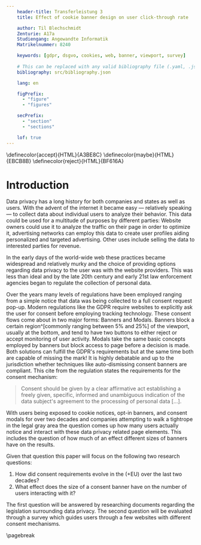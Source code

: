 ```yaml
---
    header-title: Transferleistung 3
    title: Effect of cookie banner design on user click-through rate

    author: Til Blechschmidt
    Zenturie: A17a
    Studiengang: Angewandte Informatik
    Matrikelnummer: 8240

    keywords: [gdpr, dsgvo, cookies, web, banner, viewport, survey]
    
    # This can be replaced with any valid bibliography file (.yaml, .json, .bib)
    bibliography: src/bibliography.json

    lang: en

    figPrefix:
      - "figure"
      - "figures"

    secPrefix:
      - "section"
      - "sections"

    lof: true
---
```


\definecolor{accept}{HTML}{A3BE8C}
\definecolor{maybe}{HTML}{EBCB8B}
\definecolor{reject}{HTML}{BF616A}

# Introduction

Data privacy has a long history for both companies and states as well as users. With the advent of the internet it became easy — relatively speaking — to collect data about individual users to analyze their behavior. This data could be used for a multitude of purposes by different parties: Website owners could use it to analyze the traffic on their page in order to optimize it, advertising networks can employ this data to create user profiles aiding personalized and targeted advertising. Other uses include selling the data to interested parties for revenue.

In the early days of the world-wide web these practices became widespread and relatively murky and the choice of providing options regarding data privacy to the user was with the website providers. This was less than ideal and by the late 20th century and early 21st law enforcement agencies began to regulate the collection of personal data.

Over the years many levels of regulations have been employed ranging from a simple notice that data was being collected to a full consent request pop-up. Modern regulations like the GDPR require websites to explicitly ask the user for consent before employing tracking technology. These consent flows come about in two major forms: Banners and Modals. Banners block a certain region^[commonly ranging between 5% and 25%] of the viewport, usually at the bottom, and tend to have two buttons to either reject or accept monitoring of user activity. Modals take the same basic concepts employed by banners but block access to page before a decision is made. Both solutions can fulfill the GDPR's requirements but at the same time both are capable of missing the mark! It is highly debatable and up to the jurisdiction whether techniques like auto-dismissing consent banners are compliant. This cite from the regulation states the requirements for the consent mechanism:

> Consent should be given by a clear affirmative act establishing a freely given, specific, informed and unambiguous indication of the data subject's agreement to the processing of personal data [...].

With users being exposed to cookie notices, opt-in banners, and consent modals for over two decades and companies attempting to walk a tightrope in the legal gray area the question comes up how many users actually notice and interact with these data privacy related page elements. This includes the question of how much of an effect different sizes of banners have on the results.

Given that question this paper will focus on the following two research questions:

1. How did consent requirements evolve in the (+EU) over the last two decades?
2. What effect does the size of a consent banner have on the number of users interacting with it?

The first question will be answered by researching documents regarding the legislation surrounding data privacy. The second question will be evaluated through a survey which guides users through a few websites with different consent mechanisms.

\pagebreak
